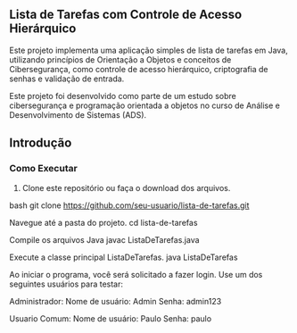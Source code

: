 ## Lista de Tarefas com Controle de Acesso Hierárquico

Este projeto implementa uma aplicação simples de lista de tarefas em Java, utilizando princípios de Orientação a Objetos e conceitos de Cibersegurança, como controle de acesso hierárquico, criptografia de senhas e validação de entrada.

Este projeto foi desenvolvido como parte de um estudo sobre cibersegurança e programação orientada a objetos no curso de Análise e Desenvolvimento de Sistemas (ADS).

## Introdução

### Como Executar

1. Clone este repositório ou faça o download dos arquivos.

bash
git clone https://github.com/seu-usuario/lista-de-tarefas.git

Navegue até a pasta do projeto.
cd lista-de-tarefas

Compile os arquivos Java
javac ListaDeTarefas.java

Execute a classe principal ListaDeTarefas.
java ListaDeTarefas

Ao iniciar o programa, você será solicitado a fazer login. Use um dos seguintes usuários para testar:

Administrador:
Nome de usuário: Admin
Senha: admin123

Usuario Comum:
Nome de usuário: Paulo
Senha: paulo



